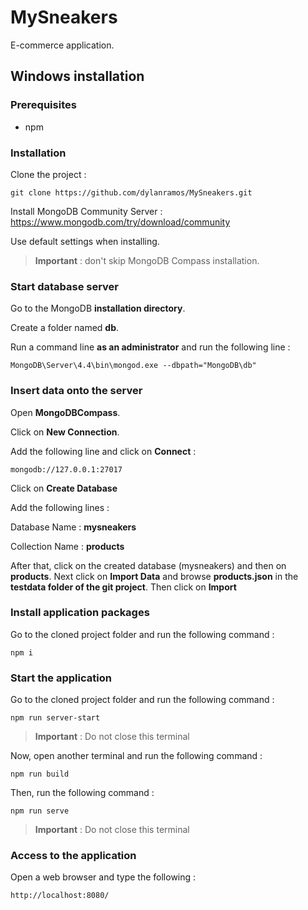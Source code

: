 # MySneakers
E-commerce application.
## Windows installation
### Prerequisites
- npm
### Installation
Clone the project :
```
git clone https://github.com/dylanramos/MySneakers.git
```
Install MongoDB Community Server : 
https://www.mongodb.com/try/download/community

Use default settings when installing.
>**Important** : don't skip MongoDB Compass installation.
### Start database server
Go to the MongoDB **installation directory**.

Create a folder named **db**.

Run a command line **as an administrator** and run the following line :
```
MongoDB\Server\4.4\bin\mongod.exe --dbpath="MongoDB\db"
```
### Insert data onto the server
Open **MongoDBCompass**.

Click on **New Connection**.

Add the following line and click on **Connect** :
```
mongodb://127.0.0.1:27017
```
Click on **Create Database**

Add the following lines :

Database Name : **mysneakers**

Collection Name : **products**

After that, click on the created database (mysneakers) and then on **products**. Next click on **Import Data** and browse **products.json** in the **testdata folder of the git project**. Then click on **Import**
### Install application packages
Go to the cloned project folder and run the following command :
```
npm i
```
### Start the application
Go to the cloned project folder and run the following command :
```
npm run server-start
```
>**Important** : Do not close this terminal

Now, open another terminal and run the following command :
```
npm run build
```
Then, run the following command :
```
npm run serve
```
>**Important** : Do not close this terminal
### Access to the application
Open a web browser and type the following :
```
http://localhost:8080/
```